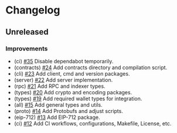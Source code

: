 <!--
This changelog was created using the `clu` binary
(https://github.com/MalteHerrmann/changelog-utils).
-->
# Changelog

## Unreleased

### Improvements

- (ci) [#35](https://github.com/evmos/os/pull/35) Disable dependabot temporarily.
- (contracts) [#24](https://github.com/evmos/os/pull/24) Add contracts directory and compilation script.
- (cli) [#23](https://github.com/evmos/os/pull/23) Add client, cmd and version packages.
- (server) [#22](https://github.com/evmos/os/pull/22) Add server implementation.
- (rpc) [#21](https://github.com/evmos/os/pull/21) Add RPC and indexer types.
- (types) [#20](https://github.com/evmos/os/pull/20) Add crypto and encoding packages.
- (types) [#19](https://github.com/evmos/os/pull/19) Add required wallet types for integration.
- (all) [#15](https://github.com/evmos/os/pull/15) Add general types and utils.
- (proto) [#14](https://github.com/evmos/os/pull/14) Add Protobufs and adjust scripts.
- (eip-712) [#13](https://github.com/evmos/os/pull/13) Add EIP-712 package.
- (ci) [#12](https://github.com/evmos/os/pull/12) Add CI workflows, configurations, Makefile, License, etc.
